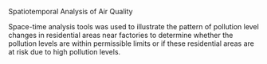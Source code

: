 Spatiotemporal Analysis of Air Quality

Space-time analysis tools was used to illustrate the pattern of pollution level changes in residential areas near factories to determine whether the pollution levels are within permissible limits or if these residential areas are at risk due to high pollution levels.
